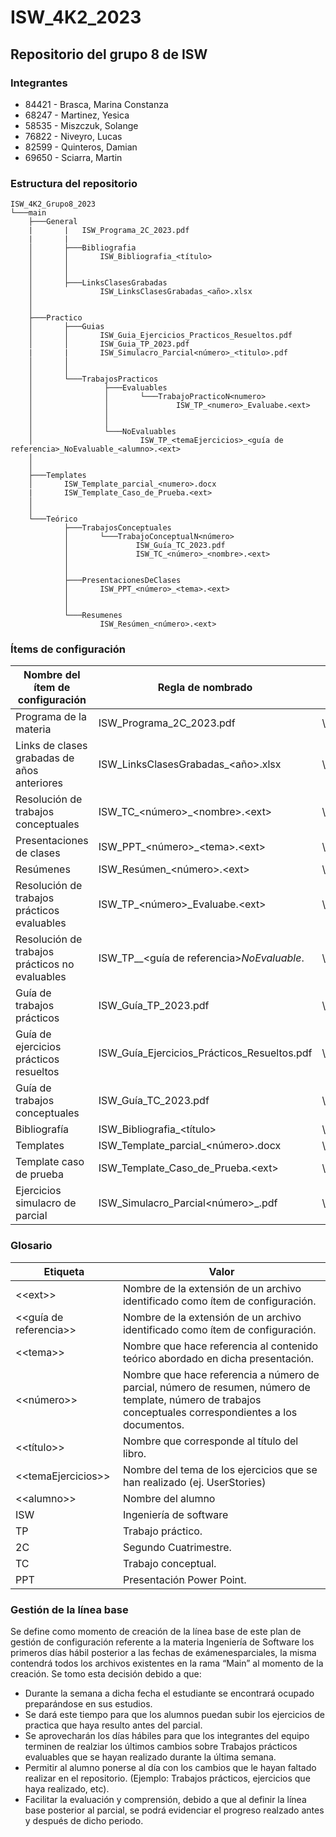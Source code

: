 # ISW_4K2_2023
## Repositorio del grupo 8 de ISW

### Integrantes
- 84421 - Brasca, Marina Constanza
- 68247 - Martinez, Yesica
- 58535 - Miszczuk, Solange 
- 76822 - Niveyro, Lucas
- 82599 - Quinteros, Damian
- 69650 - Sciarra, Martin


### Estructura del repositorio 
```
ISW_4K2_Grupo8_2023
└───main
    ├───General
    |       |   ISW_Programa_2C_2023.pdf
    |       |
    │       ├───Bibliografia
    │       │       ISW_Bibliografia_<título>
    │       │      
    │       │
    │       ├───LinksClasesGrabadas
    │	    	    ISW_LinksClasesGrabadas_<año>.xlsx
    │       
    │       
    ├───Practico
    │       ├───Guias
    │       │       ISW_Guia_Ejercicios_Practicos_Resueltos.pdf
    │       │       ISW_Guia_TP_2023.pdf
    |       |       ISW_Simulacro_Parcial<número>_<titulo>.pdf
    │       │
    │       │
    │       └───TrabajosPracticos
    │                ├───Evaluables
    │                │       └───TrabajoPracticoN<numero>
    │                │               ISW_TP_<numero>_Evaluabe.<ext> 
    │                │       
    │                │       
    │                └───NoEvaluables
    │                        ISW_TP_<temaEjercicios>_<guía de referencia>_NoEvaluable_<alumno>.<ext>
    │                       
    │                       
    ├───Templates
    │       ISW_Template_parcial_<numero>.docx
    |       ISW_Template_Caso_de_Prueba.<ext>
    │       
    │
    └───Teórico
            ├───TrabajosConceptuales
            │       └───TrabajoConceptualN<número>
            │               ISW_Guía_TC_2023.pdf
            │               ISW_TC_<número>_<nombre>.<ext> 
            │
            │
            ├───PresentacionesDeClases
            │       ISW_PPT_<número>_<tema>.<ext> 
            │
            │
            └───Resumenes
                    ISW_Resúmen_<número>.<ext> 

```

### Ítems de configuración 

| Nombre del ítem de configuración  		| Regla de nombrado                          	| Ubicación física              				|
|-----------------------------------------------|-----------------------------------------------|---------------------------------------------------------------|
| Programa de la materia            		| ISW_Programa_2C_2023.pdf               	| \ISW_4K2_Grupo8_2023\General	                                |
| Links de clases grabadas de años anteriores 	| ISW_LinksClasesGrabadas_<año>.xlsx           	| \ISW_4K2_Grupo8_2023\General\LinksClasesGrabadas              |
| Resolución de trabajos conceptuales       	| ISW_TC_\<número\>_\<nombre\>.\<ext\>          | \ISW_4K2_Grupo8_2023\Teorico\TrabajosConceptuales		|
| Presentaciones de clases        		| ISW_PPT_\<número\>_\<tema\>.\<ext\>           | \ISW_4K2_Grupo8_2023\Teorico\PresentacionesDeClases	        |
| Resúmenes                                	| ISW_Resúmen_\<número\>.\<ext\>               	| \ISW_4K2_Grupo8_2023\Teorico\Resumenes      	         	|
| Resolución de trabajos prácticos evaluables   | ISW_TP_\<número\>_Evaluabe.\<ext\>         	| \ISW_4K2_Grupo8_2023\Practico\TrabajosPracticos\Evaluables\TrabajoPracticoN<numero>        |
| Resolución de trabajos prácticos no evaluables | ISW_TP_<temaEjercicios>_\<guía de referencia\>_NoEvaluable_<alumno>. <ext>      | \ISW_4K2_Grupo8_2023\Practico\TrabajosPracticos\NoEvaluables |
| Guía de trabajos prácticos			| ISW_Guía_TP_2023.pdf                        	| \ISW_4K2_Grupo8_2023\Practico\Guías  				|
| Guía de ejercicios prácticos resueltos	| ISW_Guía_Ejercicios_Prácticos_Resueltos.pdf   | \ISW_4K2_Grupo8_2023\Practico\Guías				|
| Guía de trabajos conceptuales         	| ISW_Guía_TC_2023.pdf                          | \ISW_4K2_Grupo8_2023\Teorico\TrabajosConceptuales             |
| Bibliografía                           	| ISW_Bibliografia_<título>			| \ISW_4K2_Grupo8_2023\General\Bibliografia			|
| Templates                                     | ISW_Template_parcial_\<número\>.docx          | \ISW_4K2_Grupo8_2023\Templates				|
| Template caso de prueba            	 	| ISW_Template_Caso_de_Prueba.\<ext\>       	| \ISW_4K2_Grupo8_2023\Templates				|
| Ejercicios simulacro de parcial   	 	| ISW_Simulacro_Parcial<número>_<titulo>.pdf   	| \ISW_4K2_Grupo8_2023\Practico\Guias				|



### Glosario

| Etiqueta		| Valor                          										| 
|-----------------------|---------------------------------------------------------------------------------------------------------------|
| <\<ext\>>		| Nombre de la extensión de un archivo identificado como ítem de configuración.    	        		| 
| <\<guía de referencia\>>		| Nombre de la extensión de un archivo identificado como ítem de configuración.       		| 
| <\<tema\>>      	| Nombre que hace referencia al contenido teórico abordado en dicha presentación.                               | 	        
| <\<número\>>		| Nombre que hace referencia a número de parcial, número de resumen, número de template, número de trabajos conceptuales correspondientes a los documentos.     |
| <\<título\>>	| Nombre que corresponde al título del libro.                                            	  			|
| <\<temaEjercicios\>>	| Nombre del tema de los ejercicios que se han realizado (ej. UserStories)	                                |              			
| <\<alumno\>>        	| Nombre del alumno                             				                 		|
| ISW		        | Ingeniería de software    				                        				| 
| TP      	        | Trabajo práctico.  	                                                                                        |
| 2C		        | Segundo Cuatrimestre.                                                                           		|
| TC	                | Trabajo conceptual.                                                                      			|
| PPT	        	| Presentación Power Point.                                                                                     | 

	
### Gestión de la línea base
Se define como momento de creación de la línea base de este plan de gestión de configuración referente a la materia Ingeniería de Software los primeros días hábil posterior a las fechas de exámenesparciales, la misma contendrá todos los archivos existentes en la rama “Main” al momento de la creación. Se tomo esta decisión debido a que:
- Durante la semana a dicha fecha el estudiante se encontrará ocupado preparándose en sus estudios.
- Se dará este tiempo para que los alumnos puedan subir los ejercicios de practica que haya resulto antes del parcial.
- Se aprovecharán los días hábiles para que los integrantes del equipo terminen de realziar los últimos cambios sobre Trabajos prácticos evaluables que se hayan realizado durante la última semana.
- Permitir al alumno ponerse al día con los cambios que le hayan faltado realizar en el repositorio. (Ejemplo: Trabajos prácticos, ejercicios que haya realizado, etc).
- Facilitar la evaluación y comprensión, debido a que al definir la línea base posterior al parcial, se podrá evidenciar el progreso realzado antes y después de dicho periodo.

